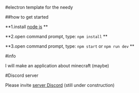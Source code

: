 #electron template for the needy

##how to get started

**1.install [node js](https://nodejs.org/) **

**2.open command prompt, type: `npm install` **

**3.open command prompt, type: `npm start` or `npm run dev` **


#info

I will make an application about minecraft (maybe)

#Discord server

Please invite [server Discord](https://discord.gg/DmqkCswgVy) (still under construction)





